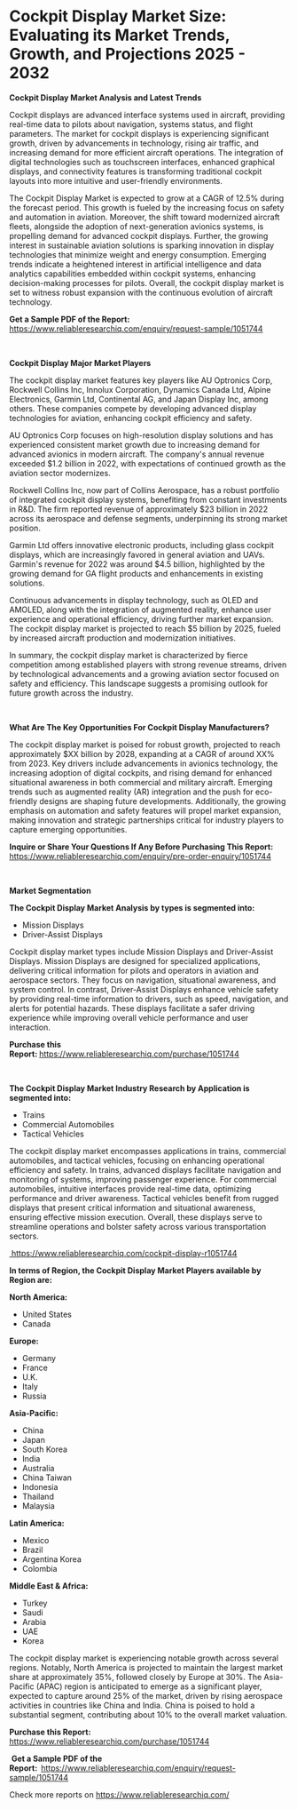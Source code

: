 <p><h1>Cockpit Display Market Size: Evaluating its Market Trends, Growth, and Projections 2025 - 2032</h1></p><p><strong>Cockpit Display Market Analysis and Latest Trends</strong></p>
<p><p>Cockpit displays are advanced interface systems used in aircraft, providing real-time data to pilots about navigation, systems status, and flight parameters. The market for cockpit displays is experiencing significant growth, driven by advancements in technology, rising air traffic, and increasing demand for more efficient aircraft operations. The integration of digital technologies such as touchscreen interfaces, enhanced graphical displays, and connectivity features is transforming traditional cockpit layouts into more intuitive and user-friendly environments.</p><p>The Cockpit Display Market is expected to grow at a CAGR of 12.5% during the forecast period. This growth is fueled by the increasing focus on safety and automation in aviation. Moreover, the shift toward modernized aircraft fleets, alongside the adoption of next-generation avionics systems, is propelling demand for advanced cockpit displays. Further, the growing interest in sustainable aviation solutions is sparking innovation in display technologies that minimize weight and energy consumption. Emerging trends indicate a heightened interest in artificial intelligence and data analytics capabilities embedded within cockpit systems, enhancing decision-making processes for pilots. Overall, the cockpit display market is set to witness robust expansion with the continuous evolution of aircraft technology.</p></p>
<p><strong>Get a Sample PDF of the Report:&nbsp;</strong> <a href="https://www.reliableresearchiq.com/enquiry/request-sample/1051744?utm_campaign=2883&utm_medium=2&utm_source=Github&utm_content=ia&utm_term=06042025&utm_id=cockpit-display">https://www.reliableresearchiq.com/enquiry/request-sample/1051744</a></p>
<p>&nbsp;</p>
<p><strong>Cockpit Display Major Market Players</strong></p>
<p><p>The cockpit display market features key players like AU Optronics Corp, Rockwell Collins Inc, Innolux Corporation, Dynamics Canada Ltd, Alpine Electronics, Garmin Ltd, Continental AG, and Japan Display Inc, among others. These companies compete by developing advanced display technologies for aviation, enhancing cockpit efficiency and safety.</p><p>AU Optronics Corp focuses on high-resolution display solutions and has experienced consistent market growth due to increasing demand for advanced avionics in modern aircraft. The company's annual revenue exceeded $1.2 billion in 2022, with expectations of continued growth as the aviation sector modernizes.</p><p>Rockwell Collins Inc, now part of Collins Aerospace, has a robust portfolio of integrated cockpit display systems, benefiting from constant investments in R&D. The firm reported revenue of approximately $23 billion in 2022 across its aerospace and defense segments, underpinning its strong market position.</p><p>Garmin Ltd offers innovative electronic products, including glass cockpit displays, which are increasingly favored in general aviation and UAVs. Garmin's revenue for 2022 was around $4.5 billion, highlighted by the growing demand for GA flight products and enhancements in existing solutions.</p><p>Continuous advancements in display technology, such as OLED and AMOLED, along with the integration of augmented reality, enhance user experience and operational efficiency, driving further market expansion. The cockpit display market is projected to reach $5 billion by 2025, fueled by increased aircraft production and modernization initiatives.</p><p>In summary, the cockpit display market is characterized by fierce competition among established players with strong revenue streams, driven by technological advancements and a growing aviation sector focused on safety and efficiency. This landscape suggests a promising outlook for future growth across the industry.</p></p>
<p>&nbsp;</p>
<p><strong>What Are The Key Opportunities For Cockpit Display Manufacturers?</strong></p>
<p><p>The cockpit display market is poised for robust growth, projected to reach approximately $XX billion by 2028, expanding at a CAGR of around XX% from 2023. Key drivers include advancements in avionics technology, the increasing adoption of digital cockpits, and rising demand for enhanced situational awareness in both commercial and military aircraft. Emerging trends such as augmented reality (AR) integration and the push for eco-friendly designs are shaping future developments. Additionally, the growing emphasis on automation and safety features will propel market expansion, making innovation and strategic partnerships critical for industry players to capture emerging opportunities.</p></p>
<p><strong>Inquire or Share Your Questions If Any Before Purchasing This Report:</strong> <a href="https://www.reliableresearchiq.com/enquiry/pre-order-enquiry/1051744?utm_campaign=2883&utm_medium=2&utm_source=Github&utm_content=ia&utm_term=06042025&utm_id=cockpit-display">https://www.reliableresearchiq.com/enquiry/pre-order-enquiry/1051744</a></p>
<p>&nbsp;</p>
<p><strong>Market Segmentation</strong></p>
<p><strong>The Cockpit Display Market Analysis by types is segmented into:</strong></p>
<p><ul><li>Mission Displays</li><li>Driver-Assist Displays</li></ul></p>
<p><p>Cockpit display market types include Mission Displays and Driver-Assist Displays. Mission Displays are designed for specialized applications, delivering critical information for pilots and operators in aviation and aerospace sectors. They focus on navigation, situational awareness, and system control. In contrast, Driver-Assist Displays enhance vehicle safety by providing real-time information to drivers, such as speed, navigation, and alerts for potential hazards. These displays facilitate a safer driving experience while improving overall vehicle performance and user interaction.</p></p>
<p><strong>Purchase this Report:&nbsp;</strong><a href="https://www.reliableresearchiq.com/purchase/1051744?utm_campaign=2883&utm_medium=2&utm_source=Github&utm_content=ia&utm_term=06042025&utm_id=cockpit-display">https://www.reliableresearchiq.com/purchase/1051744</a></p>
<p>&nbsp;</p>
<p><strong>The Cockpit Display Market Industry Research by Application is segmented into:</strong></p>
<p><ul><li>Trains</li><li>Commercial Automobiles</li><li>Tactical Vehicles</li></ul></p>
<p><p>The cockpit display market encompasses applications in trains, commercial automobiles, and tactical vehicles, focusing on enhancing operational efficiency and safety. In trains, advanced displays facilitate navigation and monitoring of systems, improving passenger experience. For commercial automobiles, intuitive interfaces provide real-time data, optimizing performance and driver awareness. Tactical vehicles benefit from rugged displays that present critical information and situational awareness, ensuring effective mission execution. Overall, these displays serve to streamline operations and bolster safety across various transportation sectors.</p></p>
<p><a href="https://www.reliableresearchiq.com/cockpit-display-r1051744?utm_campaign=2883&utm_medium=2&utm_source=Github&utm_content=ia&utm_term=06042025&utm_id=cockpit-display">&nbsp;https://www.reliableresearchiq.com/cockpit-display-r1051744</a></p>
<p><strong>In terms of Region, the Cockpit Display Market Players available by Region are:</strong></p>
<p>
    <p> <strong> North America: </strong>
        <ul>
            <li>United States</li>
            <li>Canada</li>
        </ul>
        </p> 
    <p> <strong> Europe: </strong>
        <ul>
            <li>Germany</li>
            <li>France</li>
            <li>U.K.</li>
            <li>Italy</li>
            <li>Russia</li>
        </ul>
        </p> 
    <p> <strong> Asia-Pacific: </strong>
        <ul>
            <li>China</li>
            <li>Japan</li>
            <li>South Korea</li>
            <li>India</li>
            <li>Australia</li>
            <li>China Taiwan</li>
            <li>Indonesia</li>
            <li>Thailand</li>
            <li>Malaysia</li>
        </ul>
        </p> 
    <p> <strong> Latin America: </strong>
        <ul>
            <li>Mexico</li>
            <li>Brazil</li>
            <li>Argentina Korea</li>
            <li>Colombia</li>
        </ul>
        </p> 
    <p> <strong> Middle East & Africa: </strong>
        <ul>
            <li>Turkey</li>
            <li>Saudi</li>
            <li>Arabia</li>
            <li>UAE</li>
            <li>Korea</li>
        </ul>
    </p>
    </p>
<p><p>The cockpit display market is experiencing notable growth across several regions. Notably, North America is projected to maintain the largest market share at approximately 35%, followed closely by Europe at 30%. The Asia-Pacific (APAC) region is anticipated to emerge as a significant player, expected to capture around 25% of the market, driven by rising aerospace activities in countries like China and India. China is poised to hold a substantial segment, contributing about 10% to the overall market valuation.</p></p>
<p><strong>Purchase this Report: </strong><a href="https://www.reliableresearchiq.com/purchase/1051744?utm_campaign=2883&utm_medium=2&utm_source=Github&utm_content=ia&utm_term=06042025&utm_id=cockpit-display">https://www.reliableresearchiq.com/purchase/1051744</a></p>
<p>&nbsp;<strong>Get a Sample PDF of the Report:&nbsp;&nbsp;</strong><a href="https://www.reliableresearchiq.com/enquiry/request-sample/1051744?utm_campaign=2883&utm_medium=2&utm_source=Github&utm_content=ia&utm_term=06042025&utm_id=cockpit-display">https://www.reliableresearchiq.com/enquiry/request-sample/1051744</a></p>
<p><strong></strong></p>
<p>Check more reports on <a href="https://www.reliableresearchiq.com/?utm_campaign=2883&utm_medium=2&utm_source=Github&utm_content=ia&utm_term=06042025&utm_id=cockpit-display">https://www.reliableresearchiq.com/</a></p>